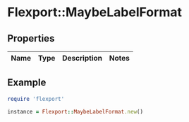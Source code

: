 # Flexport::MaybeLabelFormat

## Properties

| Name | Type | Description | Notes |
| ---- | ---- | ----------- | ----- |

## Example

```ruby
require 'flexport'

instance = Flexport::MaybeLabelFormat.new()
```

